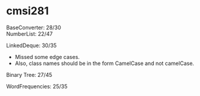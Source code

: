# cmsi281  
BaseConverter: 28/30  
NumberList: 22/47

LinkedDeque: 30/35
  * Missed some edge cases.
  * Also, class names should be in the form CamelCase and not camelCase.

Binary Tree: 27/45

WordFrequencies: 25/35
